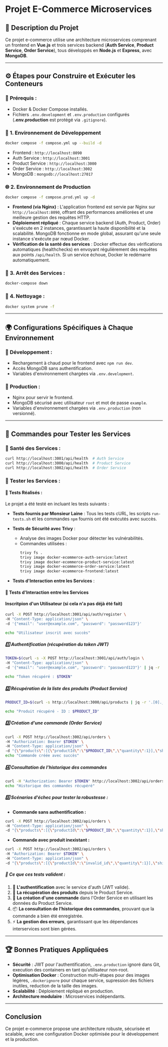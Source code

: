 # Projet E-Commerce Microservices

## 📝 Description du Projet

Ce projet e-commerce utilise une architecture microservices comprenant un frontend en **Vue.js** et trois services backend (**Auth Service**, **Product Service**, **Order Service**), tous développés en **Node.js** et **Express**, avec **MongoDB**.

---

## ⚙️ **Étapes pour Construire et Exécuter les Conteneurs**

### 🐳 **Prérequis :**

- Docker & Docker Compose installés.
- Fichiers `.env.development` et `.env.production` configurés (**.env.production** est protégé via `.gitignore`).

### 🚀 **1. Environnement de Développement**

```bash
docker compose -f compose.yml up --build -d
```

- Frontend : `http://localhost:8090`
- Auth Service : `http://localhost:3001`
- Product Service : `http://localhost:3000`
- Order Service : `http://localhost:3002`
- MongoDB : `mongodb://localhost:27017`

### 🌐 **2. Environnement de Production**

```bash
docker compose -f compose.prod.yml up -d
```

- **Frontend (via Nginx)** : L'application frontend est servie par Nginx sur `http://localhost:8090`, offrant des performances améliorées et une meilleure gestion des requêtes HTTP.
- **Déploiement répliqué** : Chaque service backend (Auth, Product, Order) s'exécute en 2 instances, garantissant la haute disponibilité et la scalabilité. MongoDB fonctionne en mode global, assurant qu'une seule instance s'exécute par nœud Docker.
- **Vérification de la santé des services** : Docker effectue des vérifications automatiques (healthchecks) en envoyant régulièrement des requêtes aux points `/api/health`. Si un service échoue, Docker le redémarre automatiquement.

### 🛑 **3. Arrêt des Services :**

```bash
docker-compose down
```

### 🔄 **4. Nettoyage :**

```bash
docker system prune -f
```

---

## 🌍 **Configurations Spécifiques à Chaque Environnement**

### 🧪 **Développement :**

- Rechargement à chaud pour le frontend avec `npm run dev`.
- Accès MongoDB sans authentification.
- Variables d'environnement chargées via `.env.development`.

### 🚀 **Production :**

- Nginx pour servir le frontend.
- MongoDB sécurisé avec utilisateur `root` et mot de passe `example`.
- Variables d'environnement chargées via `.env.production` (non versionné).

---

## 🧪 **Commandes pour Tester les Services**

### 🔗 **Santé des Services :**

```bash
curl http://localhost:3001/api/health  # Auth Service
curl http://localhost:3000/api/health  # Product Service
curl http://localhost:3002/api/health  # Order Service
```

### 🔐 **Tester les Services :**

#### 🧪 **Tests Réalisés :**

Le projet a été testé en incluant les tests suivants :

- **Tests fournis par Monsieur Laine** : Tous les tests cURL, les scripts `run-tests.sh` et les commandes `npm` fournis ont été exécutés avec succès.
- **Tests de Sécurité avec Trivy** :
  - Analyse des images Docker pour détecter les vulnérabilités.
  - Commandes utilisées :
    ```bash
    trivy fs . 
    trivy image docker-ecommerce-auth-service:latest
    trivy image docker-ecommerce-product-service:latest
    trivy image docker-ecommerce-order-service:latest
    trivy image docker-ecommerce-frontend:latest
    ```

- **Tests d'Interaction entre les Services** :

#### 🔄 **Tests d'Interaction entre les Services**

#### Inscritpion d'un Utilisateur (si cela n'a pas déjà été fait)

```bash
curl -X POST http://localhost:3001/api/auth/register \
-H "Content-Type: application/json" \
-d '{"email": "user@example.com", "password": "password123"}'

echo "Utilisateur inscrit avec succès"
```

##### 1️⃣ **Authentification (récupération du token JWT)**

```bash
TOKEN=$(curl -s -X POST http://localhost:3001/api/auth/login \
-H "Content-Type: application/json" \
-d '{"email": "user@example.com", "password": "password123"}' | jq -r '.token')

echo "Token récupéré : $TOKEN"
```

##### 2️⃣ **Récupération de la liste des produits (Product Service)**

```bash
PRODUCT_ID=$(curl -s http://localhost:3000/api/products | jq -r '.[0]._id')

echo "Produit récupéré - ID : $PRODUCT_ID"
```

##### 3️⃣ **Création d'une commande (Order Service)**

```bash
curl -X POST http://localhost:3002/api/orders \
-H "Authorization: Bearer $TOKEN" \
-H "Content-Type: application/json" \
-d "{\"products\":[{\"productId\":\"$PRODUCT_ID\",\"quantity\":1}],\"shippingAddress\":{\"street\":\"123 Rue Exemple\",\"city\":\"Paris\",\"postalCode\":\"75000\"}}"
echo "Commande créée avec succès"
```

##### 4️⃣ **Consultation de l’historique des commandes**

```bash
curl -H "Authorization: Bearer $TOKEN" http://localhost:3002/api/orders
echo "Historique des commandes récupéré"
```

##### 5️⃣ **Scénarios d'échec pour tester la robustesse :**

- **Commande sans authentification :**

```bash
curl -X POST http://localhost:3002/api/orders \
-H "Content-Type: application/json" \
-d "{\"products\":[{\"productId\":\"$PRODUCT_ID\",\"quantity\":1}],\"shippingAddress\":{\"street\":\"123 Rue Exemple\",\"city\":\"Paris\",\"postalCode\":\"75000\"}}"
```

- **Commande avec produit inexistant :**

```bash
curl -X POST http://localhost:3002/api/orders \
-H "Authorization: Bearer $TOKEN" \
-H "Content-Type: application/json" \
-d "{\"products\":[{\"productId\":\"invalid_id\",\"quantity\":1}],\"shippingAddress\":{\"street\":\"123 Rue Exemple\",\"city\":\"Paris\",\"postalCode\":\"75000\"}}"
```

##### 🎯 **Ce que ces tests valident :**

1. 🔐 **L'authentification** avec le service d'auth (JWT valide).
2. 🛒 **La récupération des produits** depuis le Product Service.
3. 📝 **La création d'une commande** dans l'Order Service en utilisant les données du Product Service.
4. 📦 **La consultation de l’historique des commandes**, prouvant que la commande a bien été enregistrée.
5. ⚡ **La gestion des erreurs**, garantissant que les dépendances interservices sont bien gérées.

---

## 🏆 **Bonnes Pratiques Appliquées**

- **Sécurité** : JWT pour l'authentification, `.env.production` ignoré dans Git, execution des containers en tant qu'utilisateur non-root.
- **Optimisation Docker** : Construction multi-étapes pour des images légères, `.dockerignore` pour chaque service, supression des fichiers inutiles, reduction de la taille des images.
- **Scalabilité** : Déploiement répliqué en production.
- **Architecture modulaire** : Microservices indépendants.

---

## **Conclusion**

Ce projet e-commerce propose une architecture robuste, sécurisée et scalable, avec une configuration Docker optimisée pour le développement et la production.

